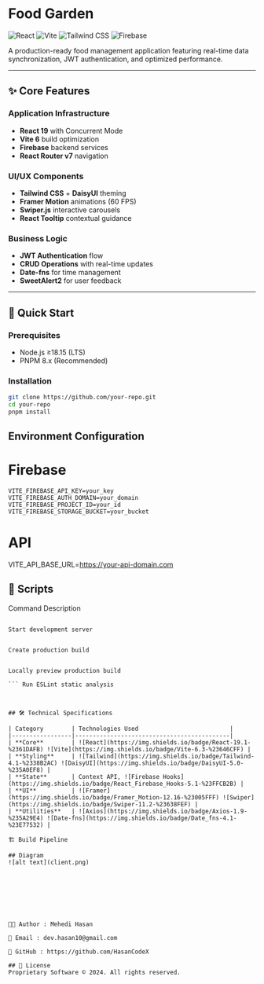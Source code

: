 # Food Garden

![React](https://img.shields.io/badge/React-19.1-%2361DAFB?logo=react) 
![Vite](https://img.shields.io/badge/Vite-6.3-%23646CFF?logo=vite)
![Tailwind CSS](https://img.shields.io/badge/Tailwind_CSS-4.1-%2338B2AC?logo=tailwind-css)
![Firebase](https://img.shields.io/badge/Firebase-11.8-%23FFCA28?logo=firebase)

A production-ready food management application featuring real-time data synchronization, JWT authentication, and optimized performance.

---

## ✨ Core Features

### Application Infrastructure
- **React 19** with Concurrent Mode
- **Vite 6** build optimization
- **Firebase** backend services
- **React Router v7** navigation

### UI/UX Components
- **Tailwind CSS** + **DaisyUI** theming
- **Framer Motion** animations (60 FPS)
- **Swiper.js** interactive carousels
- **React Tooltip** contextual guidance

### Business Logic
- **JWT Authentication** flow
- **CRUD Operations** with real-time updates
- **Date-fns** for time management
- **SweetAlert2** for user feedback

---

## 🚀 Quick Start

### Prerequisites
- Node.js ≥18.15 (LTS)
- PNPM 8.x (Recommended)

### Installation
```bash
git clone https://github.com/your-repo.git
cd your-repo
pnpm install
```
## Environment Configuration
# Firebase

```env
VITE_FIREBASE_API_KEY=your_key
VITE_FIREBASE_AUTH_DOMAIN=your_domain
VITE_FIREBASE_PROJECT_ID=your_id
VITE_FIREBASE_STORAGE_BUCKET=your_bucket
```

# API

VITE_API_BASE_URL=https://your-api-domain.com

## 📜 Scripts
Command	Description

```pnpm dev
```
	Start development server
```pnpm build
```
	Create production build
```pnpm preview
```
	Locally preview production build
```pnpm lint
```	Run ESLint static analysis



## 🛠️ Technical Specifications

| Category        | Technologies Used                          |
|-----------------|--------------------------------------------|
| **Core**        | ![React](https://img.shields.io/badge/React-19.1-%2361DAFB) ![Vite](https://img.shields.io/badge/Vite-6.3-%23646CFF) |
| **Styling**     | ![Tailwind](https://img.shields.io/badge/Tailwind-4.1-%2338B2AC) ![DaisyUI](https://img.shields.io/badge/DaisyUI-5.0-%235A0EF8) |
| **State**       | Context API, ![Firebase Hooks](https://img.shields.io/badge/React_Firebase_Hooks-5.1-%23FFCB2B) |
| **UI**          | ![Framer](https://img.shields.io/badge/Framer_Motion-12.16-%23005FFF) ![Swiper](https://img.shields.io/badge/Swiper-11.2-%23638FEF) |
| **Utilities**   | ![Axios](https://img.shields.io/badge/Axios-1.9-%235A29E4) ![Date-fns](https://img.shields.io/badge/Date_fns-4.1-%23E77532) |

🏗️ Build Pipeline

## Diagram
![alt text](client.png)








👨‍💻 Author : Mehedi Hasan

📧 Email : dev.hasan10@gmail.com

🔗 GitHub : https://github.com/HasanCodeX

## 📄 License
Proprietary Software © 2024. All rights reserved.

